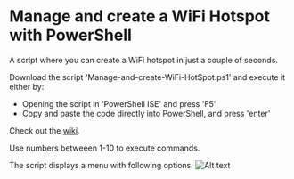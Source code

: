 # Manage and create  a WiFi Hotspot with PowerShell

A script where you can create a WiFi hotspot in just a couple of seconds.

Download the script 'Manage-and-create-WiFi-HotSpot.ps1' and execute it either by:
- Opening the script in 'PowerShell ISE' and press 'F5'
- Copy and paste the code directly into PowerShell, and press 'enter'

Check out the [wiki](https://github.com/Am0rphous/Create-WiFi-Hotspot-PowerShell/wiki).

Use numbers betweeen 1-10 to execute commands.

The script displays a menu with following options:
![Alt text](http://i.imgur.com/8vEzopH.png "Menu")
